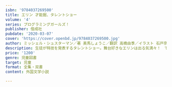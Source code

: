 ```yaml
---
isbn: '9784037269500'
title: エリン 才能掘、タレントショー
volume: '4'
series: プログラミングガールズ！
publisher: 偕成社
pubdate: '2020-03-07'
cover: 'https://cover.openbd.jp/9784037269500.jpg'
author: ミッシェル・シュスターマン／著 美馬しょうこ／翻訳 高橋由季／イラスト 石戸奈々子／監修
description: 生徒が特技を発表するタレントショー。舞台好きなエリンは出る気満々！　でもその準備の最中に、恐れていた発作が起きてしまう。
price: '1200'
genre: 児童図書
target: 児童
format: 全集・双書
content: 外国文学小説

---
```

